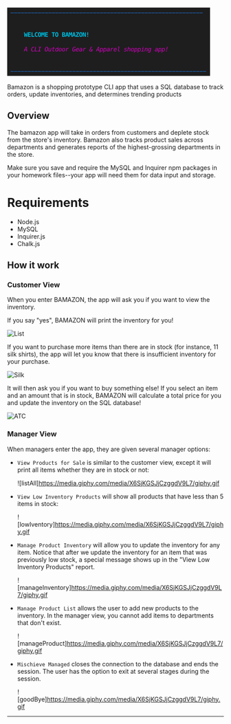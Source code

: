 ![bamazon](assets/readMe/bamazon.png)

Bamazon is a shopping prototype CLI app that uses a SQL database to track orders, update inventories, and determines trending products


## Overview

The bamazon app will take in orders from customers and deplete stock from the store's inventory. Bamazon also tracks product sales across departments and generates reports of the highest-grossing departments in the store.

Make sure you save and require the MySQL and Inquirer npm packages in your homework files--your app will need them for data input and storage.

# Requirements

* Node.js
* MySQL
* Inquirer.js
* Chalk.js


## How it work

### Customer View

When you enter BAMAZON, the app will ask you if you want to view the inventory.

If you say "yes", BAMAZON will print the inventory for you!

![List](https://media.giphy.com/media/MX3qJAJr36sT4aDNJ4/giphy.gif)


If you want to purchase more items than there are in stock (for instance, 11 silk shirts), the app will let you know that there is insufficient inventory for your purchase.

![Silk](https://media.giphy.com/media/RKK7X7ovy0MkefSMdB/giphy.gif)

It will then ask you if you want to buy something else! If you select an item and an amount that is in stock, BAMAZON will calculate a total price for you and update the inventory on the SQL database!

![ATC](https://media.giphy.com/media/7JjsXL7NK5DdMMvIBn/giphy.gif)

### Manager View

When managers enter the app, they are given several manager options:

* `View Products for Sale` is similar to the customer view, except it will print all items whether they are in stock or not:

    ![listAll]https://media.giphy.com/media/X6SjKGSJjCzggdV9L7/giphy.gif

* `View Low Inventory Products` will show all products that have less than 5 items in stock:

    ![lowIventory]https://media.giphy.com/media/X6SjKGSJjCzggdV9L7/giphy.gif

* `Manage Product Inventory` will allow you to update the inventory for any item. Notice that after we update the inventory for an item that was previously low stock, a special message shows up in the "View Low Inventory Products" report.

    ![manageInventory]https://media.giphy.com/media/X6SjKGSJjCzggdV9L7/giphy.gif

* `Manage Product List` allows the user to add new products to the inventory. In the manager view, you cannot add items to departments that don't exist.

    ![manageProduct]https://media.giphy.com/media/X6SjKGSJjCzggdV9L7/giphy.gif

* `Mischieve Managed` closes the connection to the database and ends the session. The user has the option to exit at several stages during the session. 

    ![goodBye]https://media.giphy.com/media/X6SjKGSJjCzggdV9L7/giphy.gif

- - -

